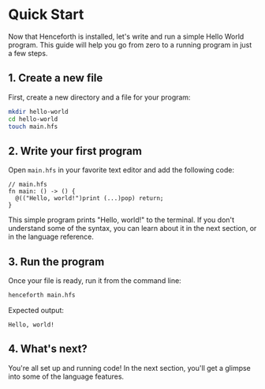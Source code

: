 # Quick Start

Now that Henceforth is installed, let's write and run a simple Hello World program.
This guide will help you go from zero to a running program in just a few steps.

## 1. Create a new file

First, create a new directory and a file for your program:

```bash
mkdir hello-world
cd hello-world
touch main.hfs
```

## 2. Write your first program

Open `main.hfs` in your favorite text editor and add the following code:

```
// main.hfs
fn main: () -> () {
  @(("Hello, world!")print (...)pop) return;
}
```

This simple program prints "Hello, world!" to the terminal. If you don't understand some of the syntax, you can learn about it in the next section, or in the language reference.

## 3. Run the program

Once your file is ready, run it from the command line:
```bash
henceforth main.hfs
```
Expected output:
```
Hello, world!
```

## 4. What's next?

You're all set up and running code! In the next section, you'll get a glimpse into some of the language features.
